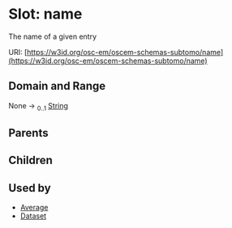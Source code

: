 
# Slot: name

The name of a given entry

URI: [https://w3id.org/osc-em/oscem-schemas-subtomo/name](https://w3id.org/osc-em/oscem-schemas-subtomo/name)


## Domain and Range

None &#8594;  <sub>0..1</sub> [String](types/String.md)

## Parents


## Children


## Used by

 * [Average](Average.md)
 * [Dataset](Dataset.md)
